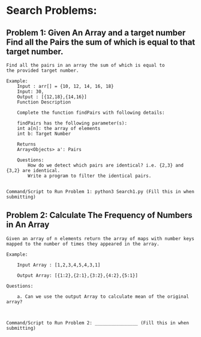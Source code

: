 # Search Problems:

## Problem 1: Given An Array and a target number Find all the Pairs the sum of which is equal to that target number.

    Find all the pairs in an array the sum of which is equal to
    the provided target number.

    Example:
        Input : arr[] = {10, 12, 14, 16, 18}
        Input: 30,
        Output : [{12,18},{14,16}]
        Function Description

        Complete the function findPairs with following details:

        findPairs has the following parameter(s):
        int a[n]: the array of elements
        int b: Target Number

        Returns
        Array<Objects> a': Pairs

        Questions:
            How do we detect which pairs are identical? i.e. {2,3} and {3,2} are identical.
            Write a program to filter the identical pairs.


    Command/Script to Run Problem 1: python3 Search1.py (Fill this in when submitting)

## Problem 2: Calculate The Frequency of Numbers in An Array

    Given an array of n elements return the array of maps with number keys
    mapped to the number of times they appeared in the array.

    Example:

        Input Array : [1,2,3,4,5,4,3,1]

        Output Array: [{1:2},{2:1},{3:2},{4:2},{5:1}]

    Questions:

        a. Can we use the output Array to calculate mean of the original array?



    Command/Script to Run Problem 2: ________________ (Fill this in when submitting)
